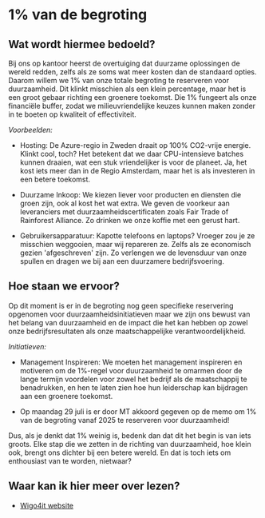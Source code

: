 # 1% van de begroting

## Wat wordt hiermee bedoeld?
Bij ons op kantoor heerst de overtuiging dat duurzame oplossingen de wereld redden, zelfs als ze soms wat meer kosten dan de standaard opties. Daarom willem we 1% van onze totale begroting te reserveren voor duurzaamheid. Dit klinkt misschien als een klein percentage, maar het is een groot gebaar richting een groenere toekomst. Die 1% fungeert als onze financiële buffer, zodat we milieuvriendelijke keuzes kunnen maken zonder in te boeten op kwaliteit of effectiviteit.

*Voorbeelden:*
- Hosting: De Azure-regio in Zweden draait op 100% CO2-vrije energie. Klinkt cool, toch? Het betekent dat we daar CPU-intensieve batches kunnen draaien, wat een stuk vriendelijker is voor de planeet. Ja, het kost iets meer dan in de Regio Amsterdam, maar het is als investeren in een betere toekomst.

- Duurzame Inkoop: We kiezen liever voor producten en diensten die groen zijn, ook al kost het wat extra. We geven de voorkeur aan leveranciers met duurzaamheidscertificaten zoals Fair Trade of Rainforest Alliance. Zo drinken we onze koffie met een gerust hart.

- Gebruikersapparatuur: Kapotte telefoons en laptops? Vroeger zou je ze misschien weggooien, maar wij repareren ze. Zelfs als ze economisch gezien 'afgeschreven' zijn. Zo verlengen we de levensduur van onze spullen en dragen we bij aan een duurzamere bedrijfsvoering.

## Hoe staan we ervoor?
Op dit moment is er in de begroting nog geen specifieke reservering opgenomen voor duurzaamheidsinitiatieven maar we zijn ons bewust van het belang van duurzaamheid en de impact die het kan hebben op zowel onze bedrijfsresultaten als onze maatschappelijke verantwoordelijkheid. 

*Initiatieven:*
- Management Inspireren: We moeten het management inspireren en motiveren om de 1%-regel voor duurzaamheid te omarmen door de lange termijn voordelen voor zowel het bedrijf als de maatschappij te benadrukken, en hen te laten zien hoe hun leiderschap kan bijdragen aan een groenere toekomst.

- Op maandag 29 juli is er door MT akkoord gegeven op de memo om 1% van de begroting vanaf 2025 te reserveren voor duurzaamheid!

Dus, als je denkt dat 1% weinig is, bedenk dan dat dit het begin is van iets groots. Elke stap die we zetten in de richting van duurzaamheid, hoe klein ook, brengt ons dichter bij een betere wereld. En dat is toch iets om enthousiast van te worden, nietwaar?

## Waar kan ik hier meer over lezen?
- <a href="https://www.wigo4it.nl/?utm=duurzaamheidsradar" target="_blank">Wigo4it website</a>